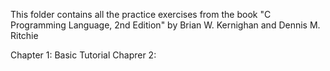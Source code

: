 This folder contains all the practice exercises from the book "C Programming Language, 2nd Edition"
by Brian W. Kernighan and  Dennis M. Ritchie 

Chapter 1: Basic Tutorial
Chaprer 2: 


